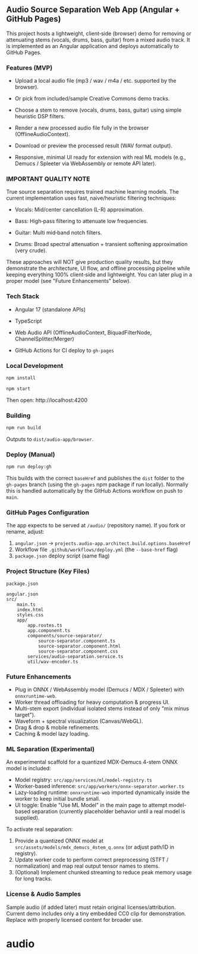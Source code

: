 ## Audio Source Separation Web App (Angular + GitHub Pages)

This project hosts a lightweight, client‑side (browser) demo for removing or attenuating stems (vocals, drums, bass, guitar) from a mixed audio track. It is implemented as an Angular application and deploys automatically to GitHub Pages.

### Features (MVP)

- Upload a local audio file (mp3 / wav / m4a / etc. supported by the browser).

- Or pick from included/sample Creative Commons demo tracks.
- Choose a stem to remove (vocals, drums, bass, guitar) using simple heuristic DSP filters.

- Render a new processed audio file fully in the browser (OfflineAudioContext).
- Download or preview the processed result (WAV format output).
- Responsive, minimal UI ready for extension with real ML models (e.g., Demucs / Spleeter via WebAssembly or remote API later).

### IMPORTANT QUALITY NOTE

True source separation requires trained machine learning models. The current implementation uses fast, naive/heuristic filtering techniques:

- Vocals: Mid/center cancellation (L-R) approximation.
- Bass: High‑pass filtering to attenuate low frequencies.
- Guitar: Multi mid‑band notch filters.

- Drums: Broad spectral attenuation + transient softening approximation (very crude).

These approaches will NOT give production quality results, but they demonstrate the architecture, UI flow, and offline processing pipeline while keeping everything 100% client‑side and lightweight. You can later plug in a proper model (see "Future Enhancements" below).

### Tech Stack

- Angular 17 (standalone APIs)
- TypeScript

- Web Audio API (OfflineAudioContext, BiquadFilterNode, ChannelSplitter/Merger)
- GitHub Actions for CI deploy to `gh-pages`

### Local Development

```bash
npm install

npm start
```

Then open: http://localhost:4200

### Building

```bash
npm run build
```

Outputs to `dist/audio-app/browser`.

### Deploy (Manual)

```bash
npm run deploy:gh
```

This builds with the correct `baseHref` and publishes the `dist` folder to the `gh-pages` branch (using the `gh-pages` npm package if run locally). Normally this is handled automatically by the GitHub Actions workflow on push to `main`.

### GitHub Pages Configuration

The app expects to be served at `/audio/` (repository name). If you fork or rename, adjust:

1. `angular.json` -> `projects.audio-app.architect.build.options.baseHref`
2. Workflow file `.github/workflows/deploy.yml` (the `--base-href` flag)
3. `package.json` deploy script (same flag)

### Project Structure (Key Files)

```
package.json

angular.json
src/
	main.ts
	index.html
	styles.css
	app/
		app.routes.ts
		app.component.ts
		components/source-separator/
			source-separator.component.ts
			source-separator.component.html
			source-separator.component.css
		services/audio-separation.service.ts
		util/wav-encoder.ts
```

### Future Enhancements

- Plug in ONNX / WebAssembly model (Demucs / MDX / Spleeter) with `onnxruntime-web`.
- Worker thread offloading for heavy computation & progress UI.
- Multi-stem export (individual isolated stems instead of only "mix minus target").
- Waveform + spectral visualization (Canvas/WebGL).
- Drag & drop & mobile refinements.
- Caching & model lazy loading.

### ML Separation (Experimental)

An experimental scaffold for a quantized MDX-Demucs 4-stem ONNX model is included:

- Model registry: `src/app/services/ml/model-registry.ts`
- Worker-based inference: `src/app/workers/onnx-separator.worker.ts`
- Lazy-loading runtime: `onnxruntime-web` imported dynamically inside the worker to keep initial bundle small.
- UI toggle: Enable "Use ML Model" in the main page to attempt model-based separation (currently placeholder behavior until a real model is supplied).

To activate real separation:
1. Provide a quantized ONNX model at `src/assets/models/mdx_demucs_4stem_q.onnx` (or adjust path/ID in registry).
2. Update worker code to perform correct preprocessing (STFT / normalization) and map real output tensor names to stems.
3. (Optional) Implement chunked streaming to reduce peak memory usage for long tracks.


### License & Audio Samples

Sample audio (if added later) must retain original licenses/attribution. Current demo includes only a tiny embedded CC0 clip for demonstration. Replace with properly licensed content for broader use.


# audio